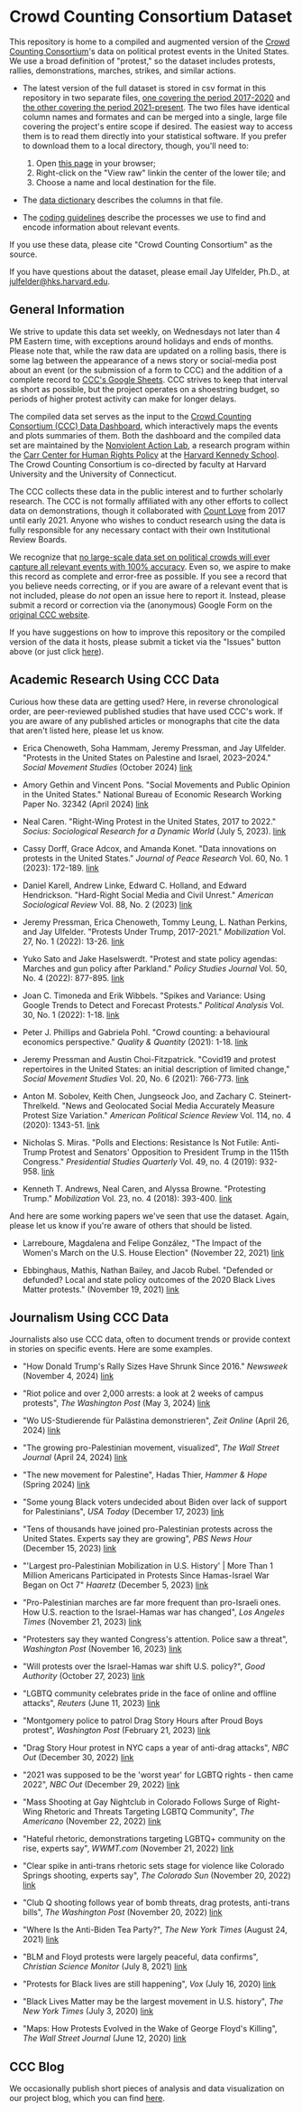 # Crowd Counting Consortium Dataset
This repository is home to a compiled and augmented version of the [Crowd Counting Consortium](https://sites.google.com/view/crowdcountingconsortium/home)'s data on political protest events in the United States. We use a broad definition of "protest," so the dataset includes protests, rallies, demonstrations, marches, strikes, and similar actions.

- The latest version of the full dataset is stored in csv format in this repository in two separate files, [one covering the period 2017-2020](https://raw.githubusercontent.com/nonviolent-action-lab/crowd-counting-consortium/master/ccc_compiled_2017-2020.csv) and [the other covering the period 2021-present](https://raw.githubusercontent.com/nonviolent-action-lab/crowd-counting-consortium/master/ccc_compiled_2021-present.csv). The two files have identical column names and formates and can be merged into a single, large file covering the project's entire scope if desired. The easiest way to access them is to read them directly into your statistical software. If you prefer to download them to a local directory, though, you'll need to:
    1) Open [this page](https://github.com/nonviolent-action-lab/crowd-counting-consortium/blob/master/ccc_compiled.csv) in your browser;
    2) Right-click on the "View raw" linkin the center of the lower tile; and
    3) Choose a name and local destination for the file.

- The [data dictionary](https://github.com/nonviolent-action-lab/crowd-counting-consortium/blob/master/ccc_data_dictionary.md) describes the columns in that file.

- The [coding guidelines](https://docs.google.com/document/d/1oaOf9s72FQnzQA8sbE8h0PwMIZLP6p0EDUV2ya065is/edit?usp=sharing) describe the processes we use to find and encode information about relevant events.

If you use these data, please cite "Crowd Counting Consortium" as the source.

If you have questions about the dataset, please email Jay Ulfelder, Ph.D., at julfelder@hks.harvard.edu.

## General Information
We strive to update this data set weekly, on Wednesdays not later than 4 PM Eastern time, with exceptions around holidays and ends of months. Please note that, while the raw data are updated on a rolling basis, there is some lag between the appearance of a news story or social-media post about an event (or the submission of a form to CCC) and the addition of a complete record to [CCC's Google Sheets](https://sites.google.com/view/crowdcountingconsortium/view-download-the-data). CCC strives to keep that interval as short as possible, but the project operates on a shoestring budget, so periods of higher protest activity can make for longer delays.

The compiled data set serves as the input to the [Crowd Counting Consortium (CCC) Data Dashboard](https://nonviolentactionlab.shinyapps.io/ccc-data-dashboard/), which interactively maps the events and plots summaries of them. Both the dashboard and the compiled data set are maintained by the [Nonviolent Action Lab](https://carrcenter.hks.harvard.edu/non-violent-social-movements), a research program within the [Carr Center for Human Rights Policy](https://carrcenter.hks.harvard.edu/) at the [Harvard Kennedy School](https://www.hks.harvard.edu/). The Crowd Counting Consortium is co-directed by faculty at Harvard University and the University of Connecticut.

The CCC collects these data in the public interest and to further scholarly research. The CCC is not formally affiliated with any other efforts to collect data on demonstrations, though it collaborated with [Count Love](https://countlove.org/) from 2017 until early 2021. Anyone who wishes to conduct research using the data is fully responsible for any necessary contact with their own Institutional Review Boards.

We recognize that [no large-scale data set on political crowds will ever capture all relevant events with 100% accuracy](https://willopines.wordpress.com/2014/03/03/no-more-fountains-of-youthpots-o-gold-conceptualization-and-events-data-part-1/). Even so, we aspire to make this record as complete and error-free as possible. If you see a record that you believe needs correcting, or if you are aware of a relevant event that is not included, please do *not* open an issue here to report it. Instead, please submit a record or correction via the (anonymous) Google Form on the [original CCC website](https://sites.google.com/view/crowdcountingconsortium/submit-a-record).

If you have suggestions on how to improve this repository or the compiled version of the data it hosts, please submit a ticket via the "Issues" button above (or just click [here](https://github.com/nonviolent-action-lab/crowd-counting-consortium/issues)).

## Academic Research Using CCC Data
Curious how these data are getting used? Here, in reverse chronological order, are peer-reviewed published studies that have used CCC's work. If you are aware of any published articles or monographs that cite the data that aren't listed here, please let us know.

* Erica Chenoweth, Soha Hammam, Jeremy Pressman, and Jay Ulfelder. "Protests in the United States on Palestine and Israel, 2023–2024." *Social Movement Studies* (October 2024) [link](https://www.tandfonline.com/doi/full/10.1080/14742837.2024.2415674)

* Amory Gethin and Vincent Pons. "Social Movements and Public Opinion in the United States." National Bureau of Economic Research Working Paper No. 32342 (April 2024) [link](https://www.nber.org/papers/w32342)

* Neal Caren. "Right-Wing Protest in the United States, 2017 to 2022." *Socius: Sociological Research for a Dynamic World* (July 5, 2023). [link](https://journals.sagepub.com/doi/10.1177/23780231231181900)

* Cassy Dorff, Grace Adcox, and Amanda Konet. "Data innovations on protests in the United States." *Journal of Peace Research* Vol. 60, No. 1 (2023): 172-189. [link](https://doi.org/10.1177/00223433221143808)

* Daniel Karell, Andrew Linke, Edward C. Holland, and Edward Hendrickson. "Hard-Right Social Media and Civil Unrest." *American Sociological Review* Vol. 88, No. 2 (2023) [link](https://osf.io/preprints/socarxiv/pna5u/)

* Jeremy Pressman, Erica Chenoweth, Tommy Leung, L. Nathan Perkins, and Jay Ulfelder. "Protests Under Trump, 2017-2021." *Mobilization* Vol. 27, No. 1 (2022): 13-26. [link](https://doi.org/10.17813/1086-671X-27-1-13)

* Yuko Sato and Jake Haselswerdt. "Protest and state policy agendas: Marches and gun policy after Parkland." *Policy Studies Journal* Vol. 50, No. 4 (2022): 877-895. [link](https://doi.org/10.1111/psj.12463)

* Joan C. Timoneda and Erik Wibbels. "Spikes and Variance: Using Google Trends to Detect and Forecast Protests." *Political Analysis* Vol. 30, No. 1 (2022): 1-18. [link](https://www.cambridge.org/core/journals/political-analysis/article/abs/spikes-and-variance-using-google-trends-to-detect-and-forecast-protests/952C6EB342A7CC71A7D079F1A5624A5D)

* Peter J. Phillips and Gabriela Pohl. "Crowd counting: a behavioural economics perspective." *Quality & Quantity* (2021): 1-18. [link](https://link.springer.com/article/10.1007/s11135-021-01117-7)

* Jeremy Pressman and Austin Choi-Fitzpatrick. "Covid19 and protest repertoires in the United States: an initial description of limited change," *Social Movement Studies* Vol. 20, No. 6 (2021): 766-773. [link](https://doi.org/10.1080/14742837.2020.1860743)

* Anton M. Sobolev, Keith Chen, Jungseock Joo, and Zachary C. Steinert-Threlkeld. "News and Geolocated Social Media Accurately Measure Protest Size Variation." *American Political Science Review* Vol. 114, no. 4 (2020): 1343-51. [link](https://doi.org/10.1017/S0003055420000295)

* Nicholas S. Miras. "Polls and Elections: Resistance Is Not Futile: Anti-Trump Protest and Senators' Opposition to President Trump in the 115th Congress." *Presidential Studies Quarterly* Vol. 49, no. 4 (2019): 932-958. [link](https://doi.org/10.1111/psq.12575)

* Kenneth T. Andrews, Neal Caren, and Alyssa Browne. "Protesting Trump." *Mobilization* Vol. 23, no. 4 (2018): 393-400. [link](https://doi.org/10.17813/1086-671X-23-4-393)

And here are some working papers we've seen that use the dataset. Again, please let us know if you're aware of others that should be listed.

* Larreboure, Magdalena and Felipe González, "The Impact of the Women's March on the U.S. House Election" (November 22, 2021) [link](https://mlarreboure.com/workingpapers/womensmarch/)

* Ebbinghaus, Mathis, Nathan Bailey, and Jacob Rubel. "Defended or defunded? Local and state policy outcomes of the 2020 Black Lives Matter protests." (November 19, 2021) [link](https://osf.io/preprints/socarxiv/pbrqu/)

## Journalism Using CCC Data
Journalists also use CCC data, often to document trends or provide context in stories on specific events. Here are some examples.

* "How Donald Trump's Rally Sizes Have Shrunk Since 2016." *Newsweek* (November 4, 2024) [link](https://www.newsweek.com/how-trump-rallies-have-shrunk-2024-election-1979968)

* "Riot police and over 2,000 arrests: a look at 2 weeks of campus protests", *The Washington Post* (May 3, 2024) [link](https://www.washingtonpost.com/nation/interactive/2024/university-antiwar-campus-protests-arrests-data/)

* "Wo US-Studierende für Palästina demonstrieren", *Zeit Online* (April 26, 2024) [link](https://www.zeit.de/politik/ausland/2024-04/us-universitaeten-proteste-israel-palaestina)

* "The growing pro-Palestinian movement, visualized", *The Wall Street Journal* (April 24, 2024) [link](https://www.wsj.com/politics/college-campus-pro-palestinian-protests-64115768)

* "The new movement for Palestine", Hadas Thier, *Hammer & Hope* (Spring 2024) [link](https://hammerandhope.org/article/palestine-mass-movement-gaza)

* "Some young Black voters undecided about Biden over lack of support for Palestinians", *USA Today* (December 17, 2023) [link](https://www.usatoday.com/story/news/politics/elections/2023/12/17/young-black-voters-want-biden-to-speak-up-more-for-palestinians/71936147007/)

* "Tens of thousands have joined pro-Palestinian protests across the United States. Experts say they are growing", *PBS News Hour* (December 15, 2023) [link](https://www.pbs.org/newshour/politics/tens-of-thousands-have-joined-pro-palestinian-protests-across-the-united-states-experts-say-they-are-growing)

* "'Largest pro-Palestinian Mobilization in U.S. History' | More Than 1 Million Americans Participated in Protests Since Hamas-Israel War Began on Oct 7" *Haaretz* (December 5, 2023) [link](https://www.haaretz.com/us-news/2023-12-05/ty-article/.premium/more-than-1-million-americans-participated-in-protests-since-oct-7/0000018c-3bda-d11b-a3bf-fffbed7b0000)

* "Pro-Palestinian marches are far more frequent than pro-Israeli ones. How U.S. reaction to the Israel-Hamas war has changed", *Los Angeles Times* (November 21, 2023) [link](https://www.latimes.com/world-nation/story/2023-11-21/pro-palestinian-israeli-protests)

* "Protesters say they wanted Congress's attention. Police saw a threat", *Washington Post* (November 16, 2023) [link](https://www.washingtonpost.com/dc-md-va/2023/11/16/dnc-protest-israel-gaza-ceasefire-police/)

* "Will protests over the Israel-Hamas war shift U.S. policy?", *Good Authority* (October 27, 2023) [link](https://goodauthority.org/news/us-protests-gaza-israel-hamas-war/)

* "LGBTQ community celebrates pride in the face of online and offline attacks", *Reuters* (June 11, 2023) [link](https://www.reuters.com/world/us/lgbtq-community-celebrates-pride-face-online-offline-attacks-2023-06-11/)

* "Montgomery police to patrol Drag Story Hours after Proud Boys protest", *Washington Post* (February 21, 2023) [link](https://www.washingtonpost.com/dc-md-va/2023/02/21/maryland-drag-queen-story-hour-proud-boys/)

* "Drag Story Hour protest in NYC caps a year of anti-drag attacks", *NBC Out* (December 30, 2022) [link](https://www.nbcnews.com/nbc-out/out-news/drag-story-hour-protest-nyc-caps-year-anti-drag-attacks-rcna63737)

* "2021 was supposed to be the 'worst year' for LGBTQ rights - then came 2022", *NBC Out* (December 29, 2022) [link](https://www.nbcnews.com/nbc-out/out-news/2021-was-supposed-worst-year-lgbtq-rights-came-2022-rcna63334)

* "Mass Shooting at Gay Nightclub in Colorado Follows Surge of Right-Wing Rhetoric and Threats Targeting LGBTQ Community", *The Americano* (November 22, 2022) [link](https://theamericanonews.com/2022/11/22/mass-shooting-at-gay-nightclub-in-colorado-follows-surge-of-right-wing-rhetoric-and-threats-targeting-lgbtq-community/)

* "Hateful rhetoric, demonstrations targeting LGBTQ+ community on the rise, experts say", *WWMT.com* (November 21, 2022) [link](https://wwmt.com/news/state/hateful-rhetoric-demonstrations-targeting-lgbtq-community-club-q-colorado-springs-homophobia-transphobia-far-right-campaign-politics-legislation)

* "Clear spike in anti-trans rhetoric sets stage for violence like Colorado Springs shooting, experts say", *The Colorado Sun* (November 20, 2022) [link](https://coloradosun.com/2022/11/20/colorado-springs-club-q-lgbtq-trans/)

* "Club Q shooting follows year of bomb threats, drag protests, anti-trans bills", *The Washington Post* (November 20, 2022) [link](https://www.washingtonpost.com/dc-md-va/2022/11/20/club-q-shooting-lgbtq-harassment/)

* "Where Is the Anti-Biden Tea Party?", *The New York Times* (August 24, 2021) [link](https://www.nytimes.com/2021/08/24/upshot/where-is-the-anti-biden-tea-party.html)

* "BLM and Floyd protests were largely peaceful, data confirms", *Christian Science Monitor* (July 8, 2021) [link](https://www.csmonitor.com/USA/Politics/2021/0708/BLM-and-Floyd-protests-were-largely-peaceful-data-confirms)

* "Protests for Black lives are still happening", *Vox* (July 16, 2020) [link](https://www.vox.com/2020/7/16/21325275/black-lives-matter-protests-are-still-happening)

* "Black Lives Matter may be the largest movement in U.S. history", *The New York Times* (July 3, 2020) [link](https://www.nytimes.com/interactive/2020/07/03/us/george-floyd-protests-crowd-size.html)

* "Maps: How Protests Evolved in the Wake of George Floyd's Killing", *The Wall Street Journal* (June 12, 2020) [link](https://www.wsj.com/articles/maps-how-protests-evolved-in-the-wake-of-george-floyds-killing-11591984846)

## CCC Blog
We occasionally publish short pieces of analysis and data visualization on our project blog, which you can find [here](https://countingcrowds.org/).
